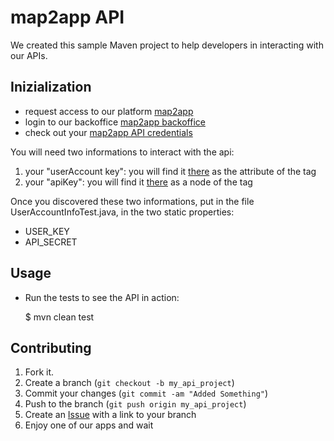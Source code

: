 map2app API
===========

We created this sample Maven project to help developers in interacting with our APIs. 


Inizialization
--------------

* request access to our platform [map2app](http://www.map2app.com/)
* login to our backoffice [map2app backoffice](http://cms.map2app.com/)
* check out your [map2app API credentials][1]

You will need two informations to interact with the api:

1. your "userAccount key": you will find it [there][1] as the attribute of the tag <userAccount>
2. your "apiKey": you will find it [there][1] as a node of the tag <userAccount>

Once you discovered these two informations, put in the file UserAccountInfoTest.java, in the two static properties:
* USER_KEY
* API_SECRET

Usage
-----

* Run the tests to see the API in action:

    $ mvn clean test

Contributing
------------

1. Fork it.
2. Create a branch (`git checkout -b my_api_project`)
3. Commit your changes (`git commit -am "Added Something"`)
4. Push to the branch (`git push origin my_api_project`)
5. Create an [Issue][2] with a link to your branch
6. Enjoy one of our apps and wait

[1]: http://cms.map2app.com/openid/useraccounts/me
[2]: https://github.com/map2app/map2app-API-development-sample/issues
